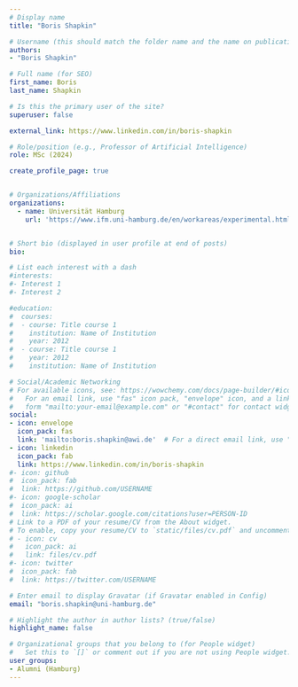 ```yaml
---
# Display name
title: "Boris Shapkin"

# Username (this should match the folder name and the name on publications)
authors:
- "Boris Shapkin"

# Full name (for SEO)
first_name: Boris
last_name: Shapkin

# Is this the primary user of the site?
superuser: false

external_link: https://www.linkedin.com/in/boris-shapkin

# Role/position (e.g., Professor of Artificial Intelligence)
role: MSc (2024)

create_profile_page: true


# Organizations/Affiliations
organizations:
  - name: Universität Hamburg
    url: 'https://www.ifm.uni-hamburg.de/en/workareas/experimental.html'


# Short bio (displayed in user profile at end of posts)
bio: 

# List each interest with a dash
#interests:
#- Interest 1
#- Interest 2

#education:
#  courses:
#  - course: Title course 1
#    institution: Name of Institution
#    year: 2012
#  - course: Title course 1
#    year: 2012
#    institution: Name of Institution

# Social/Academic Networking
# For available icons, see: https://wowchemy.com/docs/page-builder/#icons
#   For an email link, use "fas" icon pack, "envelope" icon, and a link in the
#   form "mailto:your-email@example.com" or "#contact" for contact widget.
social:
- icon: envelope
  icon_pack: fas
  link: 'mailto:boris.shapkin@awi.de'  # For a direct email link, use "mailto:test@example.org".
- icon: linkedin
  icon_pack: fab
  link: https://www.linkedin.com/in/boris-shapkin
#- icon: github
#  icon_pack: fab
#  link: https://github.com/USERNAME
#- icon: google-scholar
#  icon_pack: ai
#  link: https://scholar.google.com/citations?user=PERSON-ID
# Link to a PDF of your resume/CV from the About widget.
# To enable, copy your resume/CV to `static/files/cv.pdf` and uncomment the lines below.
# - icon: cv
#   icon_pack: ai
#   link: files/cv.pdf
#- icon: twitter
#  icon_pack: fab
#  link: https://twitter.com/USERNAME

# Enter email to display Gravatar (if Gravatar enabled in Config)
email: "boris.shapkin@uni-hamburg.de"

# Highlight the author in author lists? (true/false)
highlight_name: false

# Organizational groups that you belong to (for People widget)
#   Set this to `[]` or comment out if you are not using People widget.
user_groups:
- Alumni (Hamburg)
---
```

